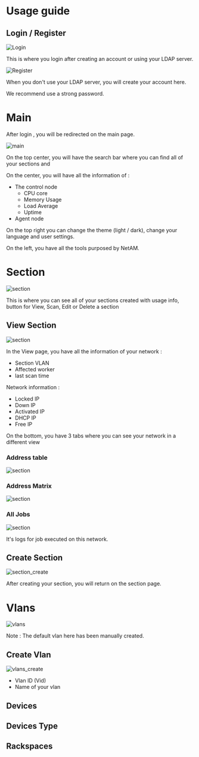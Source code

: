 # Usage guide

## Login / Register

![Login](img/login.png)

This is where you login after creating an account or using your LDAP server.

![Register](img/register.png)

When you don't use your LDAP server, you will create your account here.

We recommend use a strong password.

# Main

After login , you will be redirected on the main page.

![main](img/main.png)

On the top center, you will have the search bar where you can find all of your sections and 

On the center, you will have all the information of :

* The control node
    * CPU core
    * Memory Usage
    * Load Average
    * Uptime
*  Agent node

On the top right you can change the theme (light / dark), change your language and user settings.

On the left, you have all the tools purposed by NetAM.

# Section

![section](img/section.png)

This is where you can see all of your sections created with usage info, button for View, Scan, Edit or Delete a section

## View Section

![section](img/section_view.png)

In the View page, you have all the information of your network :

* Section VLAN
* Affected worker
* last scan time

Network information :

* Locked IP
* Down IP
* Activated IP
* DHCP IP
* Free IP

On the bottom, you have 3 tabs where you can see your network in a different view

### Address table

![section](img/section_view_table.png)

### Address Matrix

![section](img/section_view_matrix.png)

### All Jobs

![section](img/section_view_jobs.png)

It's logs for job executed on this network.

## Create Section

![section_create](img/section_create.png)

After creating your section, you will return on the section page.

# Vlans

![vlans](img/vlans.png)

Note : The default vlan here has been manually created.

## Create Vlan

![vlans_create](img/vlans_create.png)

* Vlan ID (Vid)
* Name of your vlan

## Devices

## Devices Type

## Rackspaces
